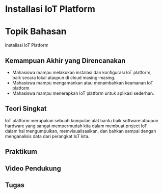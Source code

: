 # Installasi IoT Platform

# Topik Bahasan

Installasi IoT Platform

## Kemampuan Akhir yang Direncanakan

- Mahasiswa mampu melakukan instalasi dan konfigurasi IoT platform, baik secara lokal ataupun di cloud masing-masing.
- Mahasiswa mampu mengamankan atau menambahkan keamanan IoT platform
- Mahasiswa mampu menerapkan IoT platform untuk aplikasi sederhan.

## Teori Singkat
IoT platform merupakan sebuah kumpulan alat bantu baik software ataupun hardware yang sangat mempermudah kita dalam 
membuat project IoT dalam hal mengumpulkan, memvisualisasikan, dan bahkan sampai dengan menganalisis data dari perangkat 
IoT kita. 

## Praktikum


## Video Pendukung

## Tugas
